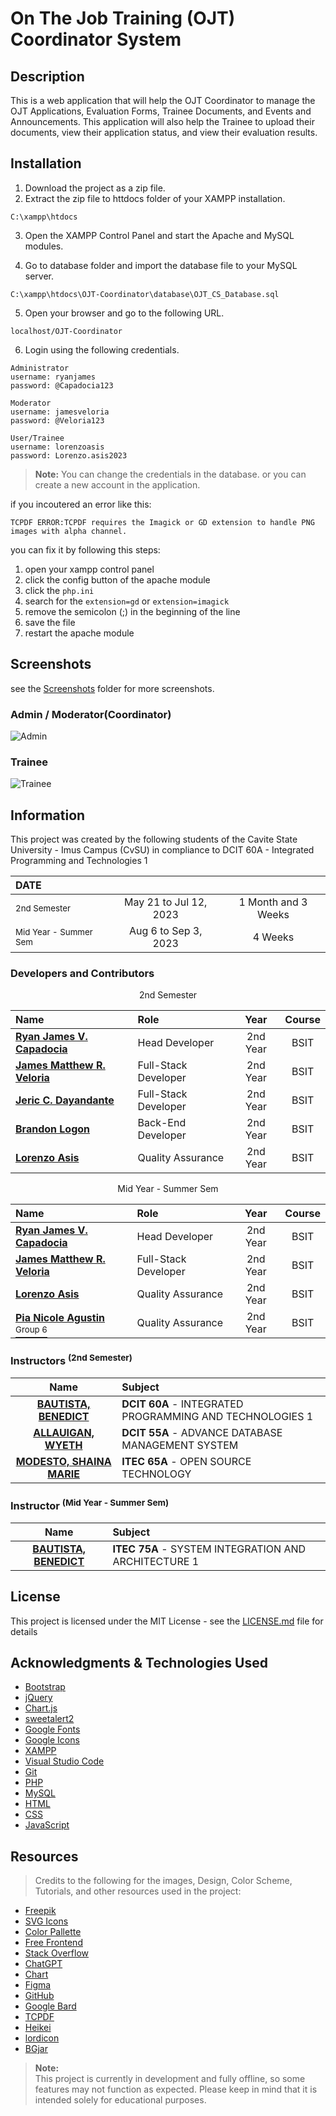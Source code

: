 # On The Job Training (OJT) Coordinator System
## Description
This is a web application that will help the OJT Coordinator to manage the OJT Applications, Evaluation Forms, Trainee Documents, and Events and Announcements. This application will also help the Trainee to upload their documents, view their application status, and view their evaluation results.

## Installation
1. Download the project as a zip file.
2. Extract the zip file to httdocs folder of your XAMPP installation.
```
C:\xampp\htdocs
```
3. Open the XAMPP Control Panel and start the Apache and MySQL modules.

4. Go to database folder and import the database file to your MySQL server.
```
C:\xampp\htdocs\OJT-Coordinator\database\OJT_CS_Database.sql
```
5. Open your browser and go to the following URL.
```
localhost/OJT-Coordinator
```
6. Login using the following credentials.
```
Administrator
username: ryanjames
password: @Capadocia123

Moderator
username: jamesveloria
password: @Veloria123

User/Trainee
username: lorenzoasis
password: Lorenzo.asis2023

```
> **Note:** You can change the credentials in the database. or you can create a new account in the application.

if you incoutered an error like this:
```
TCPDF ERROR:TCPDF requires the Imagick or GD extension to handle PNG images with alpha channel.
```
you can fix it by following this steps:
1. open your xampp control panel
2. click the config button of the apache module
3. click the `php.ini`
4. search for the `extension=gd` or `extension=imagick`
5. remove the semicolon (;) in the beginning of the line
6. save the file
7. restart the apache module

## Screenshots
see the [Screenshots](./ScreenShots) folder for more screenshots.
### Admin / Moderator(Coordinator)
![Admin](./ScreenShots/New%20Version/Admin%20Dashboard.png)
### Trainee
![Trainee](./ScreenShots/New%20Version/Trainee%20Dashboard.png)

## Information
This project was created by the following students of the Cavite State University - Imus Campus (CvSU) in compliance to DCIT 60A - Integrated Programming and Technologies 1

| **DATE** |        |        |
| :---  |  :---: |  :---: |
| <small>2nd Semester</small> | May 21 to Jul 12, 2023 |1 Month and 3 Weeks|
| <small>Mid Year - Summer Sem</small> | Aug 6 to Sep 3, 2023 |4 Weeks|

### Developers and Contributors
<div align="center">

<p>2nd Semester</p>

| Name | Role | Year | Course |
| :--- | :--- | :---: | :---: |
| [**Ryan James V. Capadocia**](https://github.com/Unknownplanet40) | Head Developer | 2nd Year | BSIT |
| [**James Matthew R. Veloria**](https://github.com/JamesVeloria16) | Full-Stack Developer | 2nd Year | BSIT |
| [**Jeric C. Dayandante**](https://github.com/kuya-G) | Full-Stack Developer | 2nd Year | BSIT 
| [**Brandon Logon**](#developers-and-contributors) | Back-End Developer | 2nd Year | BSIT |
| [**Lorenzo Asis**](#developers-and-contributors) | Quality Assurance | 2nd Year | BSIT |

<p>Mid Year - Summer Sem</p>

| Name | Role | Year | Course |
| :--- | :--- | :---: | :---: |
| [**Ryan James V. Capadocia**](https://github.com/Unknownplanet40) | Head Developer | 2nd Year | BSIT |
| [**James Matthew R. Veloria**](https://github.com/JamesVeloria16) | Full-Stack Developer | 2nd Year | BSIT |
| [**Lorenzo Asis**](#developers-and-contributors) | Quality Assurance | 2nd Year | BSIT |
| [**Pia Nicole Agustin**<sup> Group 6</sup>](#developers-and-contributors) | Quality Assurance | 2nd Year | BSIT |

</div>

### Instructors <sup>(2nd Semester)</sup>

| Name | Subject |
| :---: | :--- |
|[**BAUTISTA, BENEDICT**](#instructor) | **DCIT 60A** - INTEGRATED PROGRAMMING AND TECHNOLOGIES 1 |
|[**ALLAUIGAN, WYETH**](#instructor) | **DCIT 55A** - ADVANCE DATABASE MANAGEMENT SYSTEM |
| [**MODESTO, SHAINA MARIE**](#instructor) | **ITEC 65A** - OPEN SOURCE TECHNOLOGY |

### Instructor <sup>(Mid Year - Summer Sem)</sup>
| Name | Subject |
| :---: | :--- |
|[**BAUTISTA, BENEDICT**](#instructor) | **ITEC 75A** - SYSTEM INTEGRATION AND ARCHITECTURE 1 |

## License
This project is licensed under the MIT License - see the [LICENSE.md](LICENSE.md) file for details


## Acknowledgments & Technologies Used
- [Bootstrap](https://getbootstrap.com/)
- [jQuery](https://jquery.com/)
- [Chart.js](https://www.chartjs.org/)
- [sweetalert2](https://sweetalert2.github.io/)
- [Google Fonts](https://fonts.google.com/)
- [Google Icons](https://fonts.google.com/icons)
- [XAMPP](https://www.apachefriends.org/download.html)
- [Visual Studio Code](https://code.visualstudio.com/download)
- [Git](https://git-scm.com/downloads)
- [PHP](https://www.php.net/downloads)
- [MySQL](https://www.mysql.com/downloads/)
- [HTML](https://html.com/)
- [CSS](https://www.w3.org/Style/CSS/Overview.en.html)
- [JavaScript](https://www.javascript.com/)


## Resources
> Credits to the following for the images, Design, Color Scheme, Tutorials, and other resources used in the project:

- [Freepik](https://www.freepik.com/)
- [SVG Icons](https://www.svgrepo.com/collection/iconsax-duotone-filled-icons)
- [Color Pallette](https://www.color-hex.com/color-palette/77108)
- [Free Frontend](https://freefrontend.com/)
- [Stack Overflow](https://stackoverflow.com/)
- [ChatGPT](https://chat.openai.com/)
- [Chart](https://www.chartjs.org/)
- [Figma](https://www.figma.com/)
- [GitHub](https://github.com/Unknownplanet40)
- [Google Bard](https://bard.google.com/)
- [TCPDF](https://tcpdf.org/)
- [Heikei](https://app.haikei.app/)
- [lordicon](https://lordicon.com/icons)
- [BGjar](https://bgjar.com/)


> **Note:** <br> 
> This project is currently in development and fully offline, so some features may not function as expected. Please keep in mind that it is intended solely for educational purposes.






